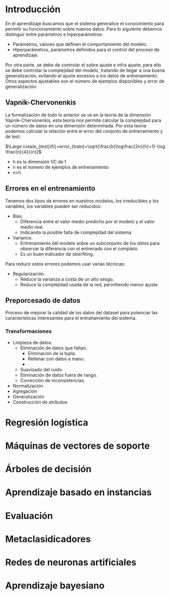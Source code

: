 # Introducción
En el aprendizaje buscamos que el sistema generalice el conocimiento para permitir su funcionamiento sobre nuevos datos.
Para lo siguiente debemos distinguir entre parámetros e hiperparámetros:
- Parámetros, valores que definen el comportamiento del modelo.
- Hiperparámetros, parámetros definidos para el control del proceso de aprendizaje.

Por otra parte, se debe de controlar el sobre ajuste e infra ajuste; para ello se debe controlar la complejidad del modelo, tratando de llegar a una buena generalización, evitando el ajuste excesivo a los datos de entrenamiento. Otros aspectos ajustables son el número de ejemplos disponibles y error de generalización.
## Vapnik-Chervonenkis
La formalización de todo lo anterior se ve en la teoría de la dimensión Vapnik-Chervonenkis, esta teoría nos permite calcular la complejidad para un número de datos en una dimensión determinada.
Por esta teoría podemos calcular la relación entre el error del conjunto de entrenamiento y de test.

$\Large cota(e_{test}(f))=error_{train}+\sqrt{\frac{h(\log\frac{2n}{h}+1)-\log \frac{n}{4}}{n}}$

- h es la dimensión VC de f
- n es el número de ejemplos de entrenamiento
- n>h

## Errores en el entrenamiento
Tenemos dos tipos de errores en nuestros modelos, los irreducibles y los variables, los variables pueden ser reducidos:
- Bias.
	- Diferencia entre el valor medio predicho por el modelo y el valor medio real.
	- Indicando la posible falta de complejidad del sistema.
- Variance.
	- Entrenamiento del modelo sobre un subconjunto de los datos para observar la diferencia con el entrenado con el completo.
	- Es un buen indicador de oberfiting.

Para reducir estos errores podemos usar varias técnicas:
- Regularización.
	- Reduce la varianza a costa de un alto sesgo.
	- Reduce la complejidad usada de la red, permitiendo menor ajuste.

## Preporcesado de datos
Proceso de mejorar la calidad de los datos del dataset para potenciar las características interesantes para el entrañamiento del sistema.
### Transformaciones
- Limpieza de datos.
	- Eliminación de datos que faltan.
		- Eliminación de la tupla.
		- Rellenar con datos a mano.
		- 
	- Suavizado del ruido.
	- Eliminación de datos fuera de rango.
	- Corrección de inconsistencias.
- Normalización
- Agregación
- Generalización
- Construcción de atributos
# Regresión logística
# Máquinas de vectores de soporte
# Árboles de decisión
# Aprendizaje basado en instancias
# Evaluación
# Metaclasidicadores
# Redes de neuronas artificiales
# Aprendizaje bayesiano